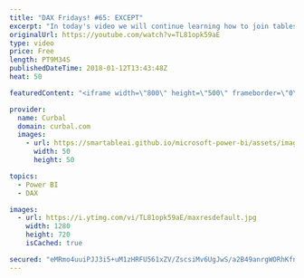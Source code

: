 ```yaml
---
title: "DAX Fridays! #65: EXCEPT"
excerpt: "In today's video we will continue learning how to join tables using DAX. This time we will use Except to do anti join.   You will find the link to all files here: https://curbal.com/blog/glossary/except-dax  EXCEL SURVEY: https://1drv.ms/xs/s!Ar8CDNp8cGTcgjaHonN82T8I1jQT  PREVIOUS VIDEO: https://www.youtube.com/watch?v=xGelnWcsbSg"
originalUrl: https://youtube.com/watch?v=TL81opk59aE
type: video
price: Free
length: PT9M34S
publishedDateTime: 2018-01-12T13:43:48Z
heat: 50

featuredContent: "<iframe width=\"800\" height=\"500\" frameborder=\"0\" src=\"https://www.youtube.com/embed/TL81opk59aE\" allow=\"accelerometer; autoplay; encrypted-media; gyroscope; picture-in-picture\" allowfullscreen></iframe>"

provider:
  name: Curbal
  domain: curbal.com
  images:
    - url: https://smartableai.github.io/microsoft-power-bi/assets/images/organizations/curbal.com-50x50.jpg
      width: 50
      height: 50

topics:
  - Power BI
  - DAX

images:
  - url: https://i.ytimg.com/vi/TL81opk59aE/maxresdefault.jpg
    width: 1280
    height: 720
    isCached: true

secured: "eMRmo4uuiPJJ3i5+uM1zHRFU561xZV/ZscsiMv6UgJwS/a2B49anrgWORhKfnj10AwgWTExI03yeWOy+T7OVlryvxok9rbEIm8cnGAnve48cAN5W3FOoYccaoUM5M8etwfdTLkYlXvkL240ph/qxadpHYQ+H3EgGEMhAQ4Dyuv5GiWS2J/3gHK4Y0OKbQPBm/4Nqh9iYb0jYJW6u8cx+fxYcMLrnE4hM4dAm2X34hHFhVR5YDAE/DVQOsO3TtAhRrZIbMswWs+nEPWdsaPOCLq/L+zRJ0GQ1+8nS6yMopocKRu2No7t4bKvEGjx39HtKKuLGcd7clH6lTin6BWKcbhNstqEtpv5iqLlbSvYkcYvdYMSvtgatTxY8rs5T777gPujlAGHyxuDJgmUBdLLeXEm/DA8syjcLZ8mgSBU3/kw=;PuiZsYmjDd0EvX70NNFYxQ=="
---
```


